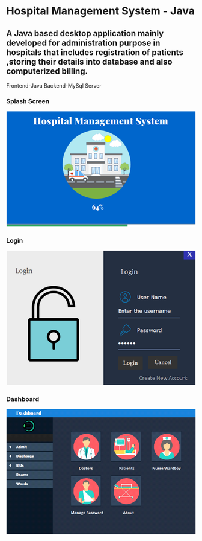 # Hospital Management System - Java

## A Java based desktop application mainly developed for administration purpose in hospitals that includes registration of patients ,storing their details into database and also computerized billing. 
Frontend-Java
Backend-MySql Server

### Splash Screen
![alt text](Picture1.png "Splash_Screen")

### Login
![alt text](Picture2.png "Login")

### Dashboard
![alt text](Picture3.png "Dashbord")
